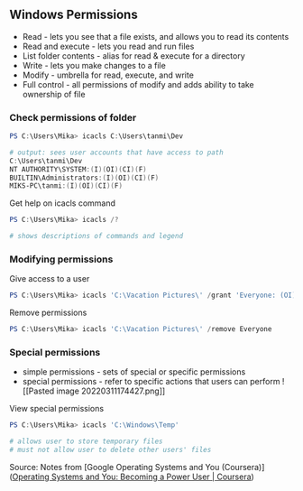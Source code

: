 ## Windows Permissions
- Read - lets you see that a file exists, and allows you to read its contents
- Read and execute - lets you read and run files
- List folder contents - alias for read & execute for a directory
- Write - lets you make changes to a file
- Modify - umbrella for read, execute, and write
- Full control - all permissions of modify and adds ability to take ownership of file


### Check permissions of folder

``` Powershell
PS C:\Users\Mika> icacls C:\Users\tanmi\Dev

# output: sees user accounts that have access to path
C:\Users\tanmi\Dev 
NT AUTHORITY\SYSTEM:(I)(OI)(CI)(F)
BUILTIN\Administrators:(I)(OI)(CI)(F)
MIKS-PC\tanmi:(I)(OI)(CI)(F)

```

Get help on icacls command
``` Powershell
PS C:\Users\Mika> icacls /?

# shows descriptions of commands and legend
```

### Modifying permissions

Give access to a user
``` Powershell
PS C:\Users\Mika> icacls 'C:\Vacation Pictures\' /grant 'Everyone: (OI)(CI)(R)' 


```

Remove permissions
``` Powershell
PS C:\Users\Mika> icacls 'C:\Vacation Pictures\' /remove Everyone


```

### Special permissions
- simple permissions - sets of special or specific permissions
- special permissions - refer to specific actions that users can perform 
![[Pasted image 20220311174427.png]]

View special permissions
``` Powershell
PS C:\Users\Mika> icacls 'C:\Windows\Temp' 

# allows user to store temporary files
# must not allow user to delete other users' files

```

Source: Notes from [Google Operating Systems and You (Coursera)]([Operating Systems and You: Becoming a Power User | Coursera](https://www.coursera.org/learn/os-power-user))
